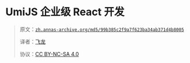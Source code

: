 # UmiJS 企业级 React 开发

> 原文：[`zh.annas-archive.org/md5/99b385c2f9a7f623ba34ab371d4b8005`](https://zh.annas-archive.org/md5/99b385c2f9a7f623ba34ab371d4b8005)
> 
> 译者：[飞龙](https://github.com/wizardforcel)
> 
> 协议：[CC BY-NC-SA 4.0](http://creativecommons.org/licenses/by-nc-sa/4.0/)